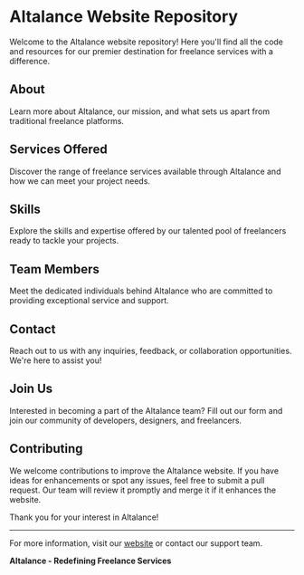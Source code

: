 # Altalance Website Repository

Welcome to the Altalance website repository! Here you'll find all the code and resources for our premier destination for freelance services with a difference.

## About

Learn more about Altalance, our mission, and what sets us apart from traditional freelance platforms.

## Services Offered

Discover the range of freelance services available through Altalance and how we can meet your project needs.

## Skills

Explore the skills and expertise offered by our talented pool of freelancers ready to tackle your projects.

## Team Members

Meet the dedicated individuals behind Altalance who are committed to providing exceptional service and support.

## Contact

Reach out to us with any inquiries, feedback, or collaboration opportunities. We're here to assist you!

## Join Us

Interested in becoming a part of the Altalance team? Fill out our form and join our community of developers, designers, and freelancers.

## Contributing

We welcome contributions to improve the Altalance website. If you have ideas for enhancements or spot any issues, feel free to submit a pull request. Our team will review it promptly and merge it if it enhances the website.

Thank you for your interest in Altalance!

---
For more information, visit our [website](https://www.altalance.com) or contact our support team.

**Altalance - Redefining Freelance Services**

